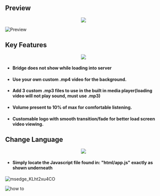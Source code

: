 ## Preview
<div align="middle">
    <img width="auto" src="https://user-images.githubusercontent.com/91661118/154784761-d9e1a3de-3f34-47dc-afc2-0aecb6d17042.png"/>
</div>

![Preview](https://media.giphy.com/media/9uXOxGSDdZebChu28r/giphy.gif)

## Key Features
<div align="middle">
    <img width="auto" src="https://user-images.githubusercontent.com/91661118/154636617-a2ad4c09-4b60-4438-832a-ed1c505b52ea.png"/>
</div>

* #### Bridge does not show while loading into server
* #### Use your own custom .mp4 video for the background.
* #### Add 3 custom .mp3 files to use in the built in media player(loading video will not play sound, must use .mp3)
* #### Volume present to 10% of max for comfortable listening.
* #### Customable logo with smooth transition/fade for better load screen video viewing. 


## Change Language
<div align="middle">
    <img width="auto" src="https://user-images.githubusercontent.com/91661118/154641827-fd6d3ced-9d9c-43fb-9b20-440d7ff562b0.png"/>
</div>

* #### Simply locate the Javascript file found in: "html/app.js" exactly as shown underneath
![msedge_KLht2xu4CO](https://user-images.githubusercontent.com/91661118/154890941-5bc9db8f-6f15-4cb0-a7b3-1aa60a7d0824.gif)

![how to](https://uxwing.com/how-to-question-icon/)
